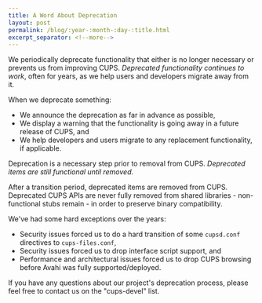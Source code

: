 ```yaml
---
title: A Word About Deprecation
layout: post
permalink: /blog/:year-:month-:day-:title.html
excerpt_separator: <!--more-->
---
```


We periodically deprecate functionality that either is no longer necessary or
prevents us from improving CUPS.  *Deprecated functionality continues to work*,
often for years, as we help users and developers migrate away from it.

<!--more-->

When we deprecate something:

- We announce the deprecation as far in advance as possible,
- We display a warning that the functionality is going away in a future release
  of CUPS, and
- We help developers and users migrate to any replacement functionality, if
  applicable.

Deprecation is a necessary step prior to removal from CUPS.  *Deprecated items
are still functional until removed.*

After a transition period, deprecated items are removed from CUPS.  Deprecated
CUPS APIs are never fully removed from shared libraries - non-functional stubs
remain - in order to preserve binary compatibility.

We've had some hard exceptions over the years:

- Security issues forced us to do a hard transition of some `cupsd.conf`
  directives to `cups-files.conf`,
- Security issues forced us to drop interface script support, and
- Performance and architectural issues forced us to drop CUPS browsing before
  Avahi was fully supported/deployed.

If you have any questions about our project's deprecation process, please feel
free to contact us on the "cups-devel" list.

